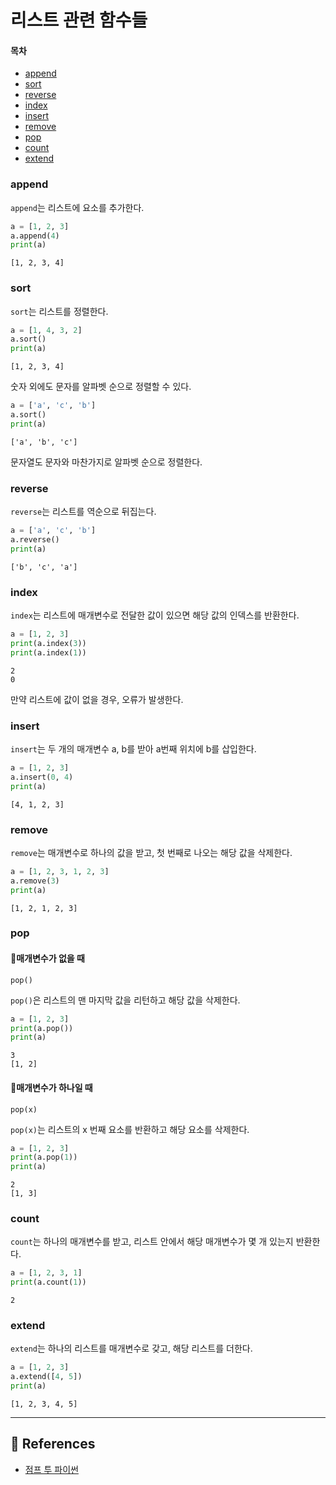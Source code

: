 # 리스트 관련 함수들
#### 목차
- [append](#append)
- [sort](#sort)
- [reverse](#reverse)
- [index](#index)
- [insert](#insert)
- [remove](#remove)
- [pop](#pop)
- [count](#count)
- [extend](#extend)

### append
`append`는 리스트에 요소를 추가한다.

```python
a = [1, 2, 3]
a.append(4)
print(a)
```
```
[1, 2, 3, 4]
```

### sort
`sort`는 리스트를 정렬한다.

```python
a = [1, 4, 3, 2]
a.sort()
print(a)
```
```
[1, 2, 3, 4]
```

숫자 외에도 문자를 알파벳 순으로 정렬할 수 있다.
```python
a = ['a', 'c', 'b']
a.sort()
print(a)
```
```
['a', 'b', 'c']
```

문자열도 문자와 마찬가지로 알파벳 순으로 정렬한다.

### reverse
`reverse`는 리스트를 역순으로 뒤집는다.

```python
a = ['a', 'c', 'b']
a.reverse()
print(a)
```
```
['b', 'c', 'a']
```

### index
`index`는 리스트에 매개변수로 전달한 값이 있으면 해당 값의 인덱스를 반환한다.

```python
a = [1, 2, 3]
print(a.index(3))
print(a.index(1))
```
```
2
0
```

만약 리스트에 값이 없을 경우, 오류가 발생한다.

### insert
`insert`는 두 개의 매개변수 a, b를 받아 a번째 위치에 b를 삽입한다.

```python
a = [1, 2, 3]
a.insert(0, 4)
print(a)
```
```
[4, 1, 2, 3]
```

### remove
`remove`는 매개변수로 하나의 값을 받고, 첫 번째로 나오는 해당 값을 삭제한다.

```python
a = [1, 2, 3, 1, 2, 3]
a.remove(3)
print(a)
```
```
[1, 2, 1, 2, 3]
```

### pop
#### 📌매개변수가 없을 때
```
pop()
```
`pop()`은 리스트의 맨 마지막 값을 리턴하고 해당 값을 삭제한다.
```python
a = [1, 2, 3]
print(a.pop())
print(a)
```
```
3
[1, 2]
```

#### 📌매개변수가 하나일 때
```
pop(x)
```
`pop(x)`는 리스트의 x 번째 요소를 반환하고 해당 요소를 삭제한다.
```python
a = [1, 2, 3]
print(a.pop(1))
print(a)
```
```
2
[1, 3]
```

### count
`count`는 하나의 매개변수를 받고, 리스트 안에서 해당 매개변수가 몇 개 있는지 반환한다.

```python
a = [1, 2, 3, 1]
print(a.count(1))
```
```
2
```

### extend
`extend`는 하나의 리스트를 매개변수로 갖고, 해당 리스트를 더한다.
```python
a = [1, 2, 3]
a.extend([4, 5])
print(a)
```
```
[1, 2, 3, 4, 5]
```

-----
## 💎 References
- [점프 투 파이썬](https://wikidocs.net/14#_11)